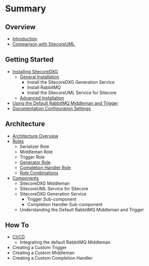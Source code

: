 # Summary

## Overview

* [Introduction](README.md)
* [Comparison with SitecoreUML](comparison-with-sitecoreuml.md)

## Getting Started

* [Installing SitecoreDXG](getting-started/installing-sitecoredxg.md)
  * [General Installation](getting-started/general-installation.md)
    * Install the SitecoreDXG Generation Service
    * Install RabbitMQ
    * Install the SitecoreUML Service for Sitecore
  * [Advanced Installation](getting-started/advanced-installation.md)
* [Using the Default RabbitMQ Middleman and Trigger](getting-started/using-the-default-rabbitmq-middleman-and-trigger.md)
* [Documentation Configuration Settings](getting-started/controlling-documentation-configuration-in-sitecore.md)

## Architecture

* [Architecture Overview](architecture/architecture-overview.md)
* [Roles](architecture/roles.md)
  * Serializer Role
  * Middleman Role
  * Trigger Role
  * [Generator Role](architecture/generator.md)
  * [Completion Handler Role](architecture/completion-handler-role.md)
  * [Role Combinations](architecture/role-combinations.md)
* [Components](architecture/components-overview.md)
  * SitecoreDXG Middleman
  * SitecoreUML Service for Sitecore
  * SitecoreDXG Generation Service
    * Trigger Sub-component
    * Completion Handler Sub-component
  * Understanding the Default RabbitMQ Middleman and Trigger

## How To

* [CI/CD](how-to/cicd.md)
  * Integrating the default RabbitMQ Middleman
* Creating a Custom Trigger
* Creating a Custom Middleman
* Creating a Custom Completion Handler

